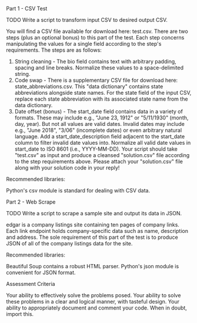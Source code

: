 Part 1 - CSV Test

TODO Write a script to transform input CSV to desired output CSV.

You will find a CSV file available for download here: test.csv. There are two steps (plus an optional bonus) to this part of the test. Each step concerns manipulating the values for a single field according to the step's requirements. The steps are as follows:

1. String cleaning - The bio field contains text with arbitrary padding, spacing and line breaks. Normalize these values to a space-delimited string.
2. Code swap - There is a supplementary CSV file for download here: state_abbreviations.csv. This "data dictionary" contains state abbreviations alongside state names. For the state field of the input CSV, replace each state abbreviation with its associated state name from the data dictionary.
3. Date offset (bonus) - The start_date field contains data in a variety of formats. These may include e.g., "June 23, 1912" or "5/11/1930" (month, day, year). But not all values are valid dates. Invalid dates may include e.g., "June 2018", "3/06" (incomplete dates) or even arbitrary natural language. Add a start_date_description field adjacent to the start_date column to filter invalid date values into. Normalize all valid date values in start_date to ISO 8601 (i.e., YYYY-MM-DD).
Your script should take "test.csv" as input and produce a cleansed "solution.csv" file according to the step requirements above. Please attach your "solution.csv" file along with your solution code in your reply!

Recommended libraries:

Python's csv module is standard for dealing with CSV data.


Part 2 - Web Scrape

TODO Write a script to scrape a sample site and output its data in JSON.

edgar is a company listings site containing ten pages of company links. Each link endpoint holds company-specific data such as name, description and address. The sole requirement of this part of the test is to produce JSON of all of the company listings data for the site.

Recommended libraries:

Beautiful Soup contains a robust HTML parser.
Python's json module is convenient for JSON format.

Assessment Criteria

Your ability to effectively solve the problems posed.
Your ability to solve these problems in a clear and logical manner, with tasteful design.
Your ability to appropriately document and comment your code.
When in doubt, import this.
